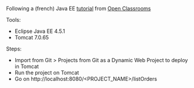 Following a (french) Java EE [tutorial](285022-creez-votre-application-web-avec-java-ee.pdf) from [Open Classrooms](http://www.openclassrooms.com)

Tools:
- Eclipse Java EE 4.5.1
- Tomcat 7.0.65

Steps:
- Import from Git > Projects from Git as a Dynamic Web Project to deploy in Tomcat
- Run the project on Tomcat
- Go on http://localhost:8080/<PROJECT_NAME>/listOrders
